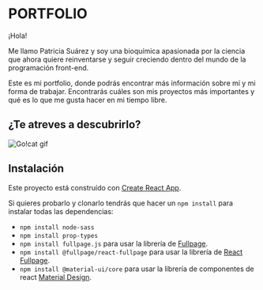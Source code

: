 # PORTFOLIO
¡Hola!

Me llamo Patricia Suárez y soy una bioquímica apasionada por la ciencia que ahora quiere reinventarse y seguir creciendo dentro del mundo de la programación front-end.

Este es mi portfolio, donde podrás encontrar más información sobre mí y mi forma de trabajar. Encontrarás cuáles son mis proyectos más importantes y qué es lo que me gusta hacer en mi tiempo libre.

## ¿Te atreves a descubrirlo?

![Go!cat gif](./src/images/cat.gif)


## Instalación

Este proyecto está construído con [Create React App](https://github.com/facebook/create-react-app).

Si quieres probarlo y clonarlo tendrás que hacer un `npm install` para instalar todas las dependencias:
* `npm install node-sass`
* `npm install prop-types`
* `npm install fullpage.js` para usar la librería de [Fullpage](https://github.com/alvarotrigo/fullPage.js/).
* `npm install @fullpage/react-fullpage` para usar la librería de [React Fullpage](https://github.com/alvarotrigo/react-fullpage).
* `npm install @material-ui/core` para usar la librería de componentes de react [Material Design](https://material-ui.com/es/).


